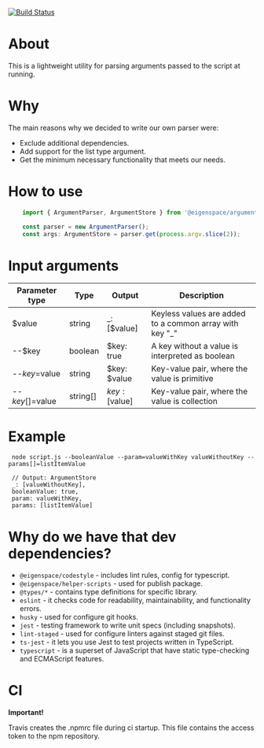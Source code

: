 [![Build Status](https://travis-ci.com/eigen-space/argument-parser.svg?branch=master)](https://travis-ci.com/eigen-space/argument-parser)

# About
 
This is a lightweight utility for parsing arguments passed to the script at running.

# Why

The main reasons why we decided to write our own parser were:
* Exclude additional dependencies.
* Add support for the list type argument.
* Get the minimum necessary functionality that meets our needs.

# How to use

```typescript
    import { ArgumentParser, ArgumentStore } from '@eigenspace/argument-parser';

    const parser = new ArgumentParser();
    const args: ArgumentStore = parser.get(process.argv.slice(2));
```

# Input arguments

| Parameter type | Type | Output | Description |
| ------ | ------ | ------ | ------ |
| $value | string | _: [$value] | Keyless values are added to a common array with key "_" |
| --$key | boolean | $key: true | A key without a value is interpreted as boolean |
| --$key=$value | string | $key: $value | Key-value pair, where the value is primitive |
| --$key[]=$value | string[] | $key: [$value] | Key-value pair, where the value is collection |

# Example

```node
 node script.js --booleanValue --param=valueWithKey valueWithoutKey --params[]=listItemValue
 
 // Output: ArgumentStore
 _: [valueWithoutKey],
 booleanValue: true,
 param: valueWithKey,
 params: [listItemValue]
```


# Why do we have that dev dependencies?

* `@eigenspace/codestyle` - includes lint rules, config for typescript.
* `@eigenspace/helper-scripts` - used for publish package.
* `@types/*` - contains type definitions for specific library.
* `eslint` - it checks code for readability, maintainability, and functionality errors.
* `husky` - used for configure git hooks.
* `jest` - testing framework to write unit specs (including snapshots).
* `lint-staged` - used for configure linters against staged git files.
* `ts-jest` - it lets you use Jest to test projects written in TypeScript.
* `typescript` - is a superset of JavaScript that have static type-checking and ECMAScript features.

# CI

**Important!**

Travis creates the .npmrc file during ci startup. This file contains the access token to the npm repository.